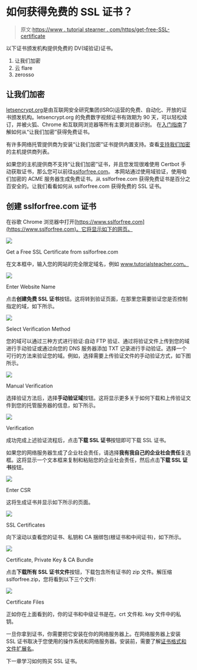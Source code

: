 # 如何获得免费的 SSL 证书？

> 原文:[https://www . tutorial stearner . com/https/get-free-SSL-certificate](https://www.tutorialsteacher.com/https/get-free-ssl-certificate)

以下证书颁发机构提供免费的 DV(域验证)证书。

1.  让我们加密
2.  云 flare
3.  zerosso

## 让我们加密

[letsencrypt.org](https://letsencrypt.org)是由互联网安全研究集团(ISRG)运营的免费、自动化、开放的证书颁发机构。letsencrypt.org 的免费数字视频证书有效期为 90 天，可以轻松续订，并被火狐、Chrome 和互联网浏览器等所有主要浏览器识别。 在[入门指南](https://letsencrypt.org/getting-started/)了解如何从“让我们加密”获得免费证书。

有许多网络托管提供商为安装“让我们加密”证书提供内置支持。查看[支持我们加密](https://community.letsencrypt.org/t/web-hosting-who-support-lets-encrypt/6920)的主机提供商列表。

如果您的主机提供商不支持“让我们加密”证书，并且您发现很难使用 Certbot 手动获取证书，那么您可以前往[sslforfree.com](https://www.sslforfree.com)。 本网站通过使用域验证，使用咱们加密的 ACME 服务器生成免费证书。从 sslforfree.com 获得免费证书是百分之百安全的。让我们看看如何从 sslforfree.com 获得免费的 SSL 证书。

## 创建 sslforfree.com 证书

在谷歌 Chrome 浏览器中打开[https://www.sslforfree.com](https://www.sslforfree.com)。它将显示如下的网页。

[![](img/3b3e510fcb1352a89f45ed5b21056d61.png)](../../Content/images/https/sslforfree.png) 

Get a Free SSL Certificate from sslforfree.com



在文本框中，输入您的网站的完全限定域名，例如 www.tutorialsteacher.com。

[![](img/889a1b965899b7094c4e74353ccb61d7.png)](../../Content/images/https/sslforfree2.png) 

Enter Website Name



点击**创建免费 SSL 证书**按钮。这将转到验证页面，在那里您需要验证您是否控制指定的域，如下所示。

[![](img/35b58a216f69150ad0b165b81f5e8898.png)](../../Content/images/https/sslforfree3.png) 

Select Verification Method



您的域可以通过三种方式进行验证:自动 FTP 验证、通过将验证文件上传到您的域进行手动验证或通过向您的 DNS 服务器添加 TXT 记录进行手动验证。选择一个可行的方法来验证您的域。例如，选择需要上传验证文件的手动验证方式，如下图所示。

[![](img/7f187becbb6d913f038dd0ca63c44f5e.png)](../../Content/images/https/sslforfree4.png) 

Manual Verification



选择验证方法后，选择**手动验证域**按钮。这将显示更多关于如何下载和上传验证文件到您的托管服务器的信息，如下所示。

[![](img/52ed022150a467213256fb0e168bcba6.png)](../../Content/images/https/sslforfree5.png) 

Verification



成功完成上述验证流程后，点击**下载 SSL 证书**按钮即可下载 SSL 证书。

如果您的网络服务器生成了企业社会责任，请选择**我有我自己的企业社会责任**复选框。这将显示一个文本框来复制和粘贴您的企业社会责任，然后点击**下载 SSL 证书**按钮。

[![](img/3d976a9477007ae3ba567983b0a048fd.png)](../../Content/images/https/sslforfree6.png)

Enter CSR



这将生成证书并显示如下所示的页面。

[![](img/c2ba48506fb5be719ee6c649df2f3f74.png)](../../Content/images/https/sslforfree7.png)

SSL Certificates



向下滚动以查看您的证书、私钥和 CA 捆绑包(根证书和中间证书)，如下所示。

[![](img/a0be8d8b906e1e9a84e9914e13366ed3.png)](../../Content/images/https/sslforfree8.png) 

Certificate, Private Key & CA Bundle



点击**下载所有 SSL 证书文件**按钮，下载包含所有证书的 zip 文件。解压缩 sslforfree.zip，您将看到以下三个文件:

[![](img/e1ec4becf84c1135fe5299d5a05e2099.png)](../../Content/images/https/sslforfree-certificates.png) 

Certificate Files



正如你在上面看到的，你的证书和中级证书是在。crt 文件和. key 文件中的私钥。

一旦你拿到证书，你需要把它安装在你的网络服务器上。在网络服务器上安装 SSL 证书取决于您使用的操作系统和网络服务器。安装前，需要了解[证书格式和文件扩展名](/https/ssl-certificate-format)。

下一章学习如何购买 SSL 证书。